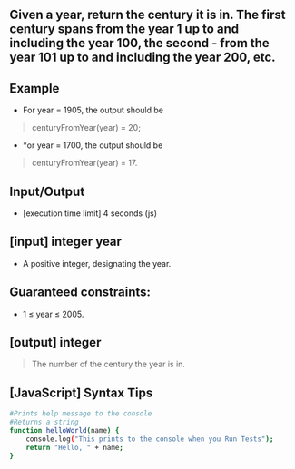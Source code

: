 ## Given a year, return the century it is in. The first century spans from the year 1 up to and including the year 100, the second - from the year 101 up to and including the year 200, etc.

## Example

* For year = 1905, the output should be
> centuryFromYear(year) = 20;
* *or year = 1700, the output should be
> centuryFromYear(year) = 17.

## Input/Output
* [execution time limit] 4 seconds (js)

## [input] integer year
* A positive integer, designating the year.

## Guaranteed constraints:
* 1 ≤ year ≤ 2005.

## [output] integer

> The number of the century the year is in.

## [JavaScript] Syntax Tips
```bash
#Prints help message to the console
#Returns a string
function helloWorld(name) {
    console.log("This prints to the console when you Run Tests");
    return "Hello, " + name;
}
```
